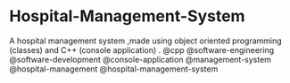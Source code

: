 # Hospital-Management-System
A hospital management system 
,made using object oriented programming (classes)
and C++ (console application) .
@cpp @software-engineering @software-development
@console-application @management-system
@hospital-management @hospital-management-system

